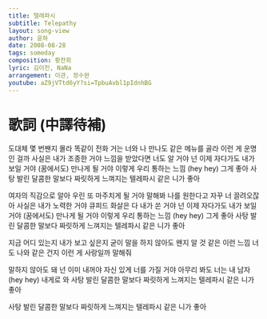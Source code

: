 ```yaml
---
title: 텔레파시
subtitle: Telepathy
layout: song-view
author: 윤하
date: 2008-08-28
tags: someday
composition: 황찬희
lyric: 김이진, NaNa
arrangement: 이관, 정수완
youtube: aZ9jVTtd6yY?si=TpbuAvbl1pIdnhBG
---
```


# 歌詞 (中譯待補)

도대체 몇 번짼지 몰라
똑같이 전화 거는 너와 나
만나도 같은 메뉴를 골라
이런 게 운명인 걸까
사실은 내가 조종한 거야
느낌을 받았다면 너도 알 거야
넌 이제 자다가도 내가 보일 거야
(꿈에서도) 만나게 될 거야
이렇게 우리 통하는 느낌
(hey hey) 그게 좋아
사탕 발린 달콤한 말보다
짜릿하게 느껴지는
텔레파시 같은 니가 좋아

여자의 직감으로 알아
우린 또 마주치게 될 거야
말해봐 나를 원한다고
자꾸 너 끌려오잖아
사실은 내가 노력한 거야
큐피드 화살은 다 내가 쏜 거야
넌 이제 자다가도 내가 보일 거야
(꿈에서도) 만나게 될 거야
이렇게 우리 통하는 느낌
(hey hey) 그게 좋아
사탕 발린 달콤한 말보다
짜릿하게 느껴지는
텔레파시 같은 니가 좋아

지금 어디 있는지
내가 보고 싶은지
굳이 말을 하지 않아도
왠지 알 것 같은 이런 느낌
너도 나와 같은 건지
이런 게 사랑일까 말해줘

말하지 않아도 돼
넌 이미 내꺼야
자신 있게 너를 가질 거야
아무리 봐도 너는 내 남자
(hey hey) 내게로 와
사탕 발린 달콤한 말보다
짜릿하게 느껴지는
텔레파시 같은 니가 좋아

사탕 발린 달콤한 말보다
짜릿하게 느껴지는
텔레파시 같은 니가 좋아
